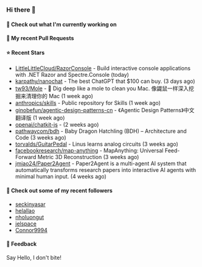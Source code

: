 ### Hi there 👋

#### 👷 Check out what I'm currently working on

#### 🔨 My recent Pull Requests


#### ⭐ Recent Stars

- [LittleLittleCloud/RazorConsole](https://github.com/LittleLittleCloud/RazorConsole) - Build interactive console applications with .NET Razor and Spectre.Console (today)
- [karpathy/nanochat](https://github.com/karpathy/nanochat) - The best ChatGPT that $100 can buy. (3 days ago)
- [tw93/Mole](https://github.com/tw93/Mole) - 🐹 Dig deep like a mole to clean you Mac. 像鼹鼠一样深入挖掘来清理你的 Mac (1 week ago)
- [anthropics/skills](https://github.com/anthropics/skills) - Public repository for Skills (1 week ago)
- [ginobefun/agentic-design-patterns-cn](https://github.com/ginobefun/agentic-design-patterns-cn) - 《Agentic Design Patterns》中文翻译版 (1 week ago)
- [openai/chatkit-js](https://github.com/openai/chatkit-js) -  (2 weeks ago)
- [pathwaycom/bdh](https://github.com/pathwaycom/bdh) - Baby Dragon Hatchling (BDH) – Architecture and Code (3 weeks ago)
- [torvalds/GuitarPedal](https://github.com/torvalds/GuitarPedal) - Linus learns analog circuits (3 weeks ago)
- [facebookresearch/map-anything](https://github.com/facebookresearch/map-anything) - MapAnything: Universal Feed-Forward Metric 3D Reconstruction (3 weeks ago)
- [jmiao24/Paper2Agent](https://github.com/jmiao24/Paper2Agent) - Paper2Agent is a multi-agent AI system that automatically transforms research papers into interactive AI agents with minimal human input. (4 weeks ago)

#### 👯 Check out some of my recent followers

- [seckinyasar](https://github.com/seckinyasar)
- [helallao](https://github.com/helallao)
- [nholuongut](https://github.com/nholuongut)
- [jelspace](https://github.com/jelspace)
- [Connor9994](https://github.com/Connor9994)

#### 💬 Feedback

Say Hello, I don't bite!